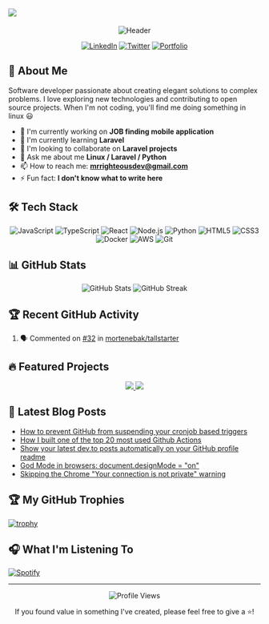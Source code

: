 <h1>
  <a href="https://git.io/typing-svg">
    <img src="https://readme-typing-svg.herokuapp.com/?lines=Hello,+There!+👋;I'm+SSENGENDO+JOHNMARY ....;Nice+to+meet+you!&center=true&size=30">
  </a>
</h1>

<div align="center">

![Header](https://capsule-render.vercel.app/api?type=waveAnimation&color=gradient&height=300&section=header&text=Hi%20There!&fontSize=90)

[![LinkedIn](https://img.shields.io/badge/LinkedIn-Connect-blue?style=for-the-badge&logo=linkedin)](https://linkedin.com/in/yourusername)
[![Twitter](https://img.shields.io/badge/Twitter-Follow-1DA1F2?style=for-the-badge&logo=twitter&logoColor=white)](https://twitter.com/yourusername)
[![Portfolio](https://img.shields.io/badge/Portfolio-Visit-brightgreen?style=for-the-badge)](https://yourwebsite.com)

</div>

## 💫 About Me

Software developer passionate about creating elegant solutions to complex problems. I love exploring new technologies and contributing to open source projects. When I'm not coding, you'll find me doing something in linux 😃

- 🔭 I'm currently working on **JOB finding mobile application**
- 🌱 I'm currently learning **Laravel**
- 👯 I'm looking to collaborate on **Laravel projects**
- 💬 Ask me about me **Linux / Laravel / Python**
- 📫 How to reach me: **mrrighteousdev@gmail.com**
- ⚡ Fun fact: **I don't know what to write here**

## 🛠️ Tech Stack

<div align="center">
  
![JavaScript](https://img.shields.io/badge/-JavaScript-F7DF1E?style=flat-square&logo=javascript&logoColor=black)
![TypeScript](https://img.shields.io/badge/-TypeScript-3178C6?style=flat-square&logo=typescript&logoColor=white)
![React](https://img.shields.io/badge/-React-61DAFB?style=flat-square&logo=react&logoColor=black)
![Node.js](https://img.shields.io/badge/-Node.js-339933?style=flat-square&logo=node.js&logoColor=white)
![Python](https://img.shields.io/badge/-Python-3776AB?style=flat-square&logo=python&logoColor=white)
![HTML5](https://img.shields.io/badge/-HTML5-E34F26?style=flat-square&logo=html5&logoColor=white)
![CSS3](https://img.shields.io/badge/-CSS3-1572B6?style=flat-square&logo=css3&logoColor=white)
![Docker](https://img.shields.io/badge/-Docker-2496ED?style=flat-square&logo=docker&logoColor=white)
![AWS](https://img.shields.io/badge/-AWS-232F3E?style=flat-square&logo=amazon-aws&logoColor=white)
![Git](https://img.shields.io/badge/-Git-F05032?style=flat-square&logo=git&logoColor=white)

</div>

## 📊 GitHub Stats

<div align="center">
  <img src="https://github-readme-stats.vercel.app/api?username=Mr-Righteousdev&show_icons=true&theme=radical" alt="GitHub Stats" />
  <img src="https://github-readme-streak-stats.herokuapp.com/?user=Mr-Righteousdev&theme=radical" alt="GitHub Streak" />
</div>

## 🏆 Recent GitHub Activity

<!--START_SECTION:activity-->
1. 🗣 Commented on [#32](https://github.com/mortenebak/tallstarter/issues/32#issuecomment-3124546944) in [mortenebak/tallstarter](https://github.com/mortenebak/tallstarter)
<!--END_SECTION:activity-->

## 🔥 Featured Projects

<div align="center">
  <a href="https://github.com/yourusername/project1">
    <img src="https://github-readme-stats.vercel.app/api/pin/?username=yourusername&repo=project1&theme=radical" />
  </a>
  <a href="https://github.com/yourusername/project2">
    <img src="https://github-readme-stats.vercel.app/api/pin/?username=yourusername&repo=project2&theme=radical" />
  </a>
</div>

## 📝 Latest Blog Posts

<!-- BLOG-POST-LIST:START -->
- [How to prevent GitHub from suspending your cronjob based triggers](https://dev.to/gautamkrishnar/how-to-prevent-github-from-suspending-your-cronjob-based-triggers-knf)
- [How I built one of the top 20 most used Github Actions](https://www.gautamkrishnar.com/how-i-built-one-of-the-top-20-most-used-github-actions/)
- [Show your latest dev.to posts automatically on your GitHub profile readme](https://dev.to/gautamkrishnar/show-your-latest-dev-to-posts-automatically-in-your-github-profile-readme-3nk8)
- [God Mode in browsers: document.designMode = &quot;on&quot;](https://dev.to/gautamkrishnar/god-mode-in-browsers-document-designmode-on-2pmo)
- [Skipping the Chrome &quot;Your connection is not private&quot; warning](https://dev.to/gautamkrishnar/quickbits-1-skipping-the-chrome-your-connection-is-not-private-warning-4kp1)
<!-- BLOG-POST-LIST:END -->

## 🏆 My GitHub Trophies
[![trophy](https://github-profile-trophy.vercel.app/?username=Mr-Righteousdev&theme=onedark&column=7)](https://github.com/ryo-ma/github-profile-trophy)

## 🎧 What I'm Listening To

[![Spotify](https://novatorem-khaki-ten.vercel.app/api/spotify)](https://open.spotify.com/user/Mr-Righteousdev)

---

<div align="center">
  <img src="https://komarev.com/ghpvc/?username=Mr-Righteousdev&color=blueviolet" alt="Profile Views" />
  <p>If you found value in something I've created, please feel free to give a ⭐️!</p>
</div>
